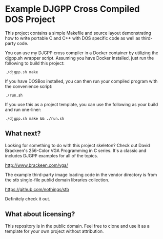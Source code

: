 # Example DJGPP Cross Compiled DOS Project

This project contains a simple Makefile and source layout demonstrating how to
write portable C and C++ with DOS specific code as well as third-party code.

You can use my DJGPP cross compiler in a Docker container by utilizing the
djgpp.sh wrapper script. Assuming you have Docker installed, just run the
following to build this project:

```
./djgpp.sh make
```

If you have DOSBox installed, you can then run your compiled program with the
convenience script:

```
./run.sh
```

If you use this as a project template, you can use the following as your build
and run one-liner:

```
./djgpp.sh make && ./run.sh
```

## What next?

Looking for something to do with this project skeleton? Check out David
Brackeen's 256-Color VGA Programming in C series. It's a classic and includes
DJGPP examples for all of the topics.

http://www.brackeen.com/vga/

The example third-party image loading code in the vendor directory is from the
stb single-file publid domain libraries collection.

https://github.com/nothings/stb

Definitely check it out.

## What about licensing?

This repository is in the public domain. Feel free to clone and use it as a
template for your own project without attribution.

